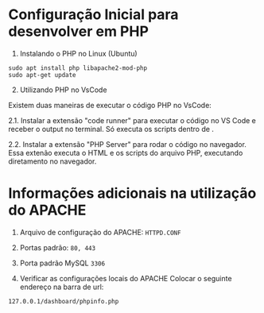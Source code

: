 # Configuração Inicial para desenvolver em PHP

1. Instalando o PHP no Linux (Ubuntu)

```
sudo apt install php libapache2-mod-php
sudo apt-get update
```

2. Utilizando PHP no VsCode

Existem duas maneiras de executar o código PHP no VsCode: 

2.1. Instalar a extensão "code runner" para executar o código no VS Code e receber o output no terminal. Só executa os scripts dentro de <?php ... ?>.

2.2. Instalar a extensão "PHP Server" para rodar o código no navegador.
Essa extenão executa o HTML e os scripts do arquivo PHP, executando diretamento
no navegador.

# Informações adicionais na utilização do APACHE

1. Arquivo de configuração do APACHE:
`HTTPD.CONF`

2. Portas padrão:
`80, 443`

3. Porta padrão MySQL
`3306`

4. Verificar as configurações locais do APACHE
Colocar o seguinte endereço na barra de url:

```
127.0.0.1/dashboard/phpinfo.php
```
